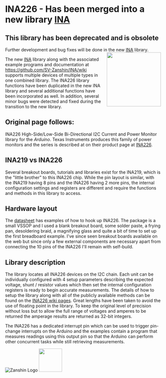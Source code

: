 # INA226 - Has been merged into a new library [INA](https://github.com/SV-Zanshin/INA) 
## This library has been deprecated and is obsolete
Further development and bug fixes will be done in the new [INA](https://github.com/SV-Zanshin/INA)  library.    
<img src="https://github.com/SV-Zanshin/INA226/blob/master/Images/INA226.jpg" width="175" align="right"/>
    
The new [INA](https://github.com/SV-Zanshin/INA) library along with the associated example programs and documentation at https://github.com/SV-Zanshin/INA/wiki supports multiple devices of multiple types in one combined library. The INA226 library functions have been duplicated in the new INA library and several additional functions have been incorporated as well. In addition, several minor bugs were detected and fixed during the transition to the new library.

## Original page follows:
INA226 High-Side/Low-Side Bi-Directional I2C Current and Power Monitor library for the _Arduino_.  Texas Instruments produces this family of power monitors and the series is described at on their product page at [INA226](http://www.ti.com/product/INA226).
## INA219 vs INA226
Several breakout boards, tutorials and libraries exist for the INA219, which is the "little brother" to this INA226 chip. While the pin 
layout is similar, with the INA219 having 8 pins and the INA226 having 2 more pins, the internal configuration settings and registers are 
different and require the functions and methods in this library to access.
## Hardware layout
The [datasheet](http://www.ti.com/lit/ds/symlink/ina226.pdf) has examples of how to hook up INA226. The package is a small VSSOP and I used a blank breakout board, some solder paste, a frying pan, desoldering braid, a magnifying glass and quite a bit of time to set up the first breadboard example. I've since seen breakout boards available on the web but since only a few external components are necessary apart from connecting the 10 pins of the INA226 I'll remain with self-build.
## Library description
The library locates all INA226 devices on the I2C chain. Each unit can be individually configured with 4 setup parameters describing the expected voltage, shunt / resistor values which then set the internal configuration registers is ready to begin accurate measurements.  The details of how to setup the library along with all of the publicly available methods can be found on the [INA226 wiki pages](https://github.com/SV-Zanshin/INA226/wiki).
Great lengths have been taken to avoid the use of floating point in the library. To keep the original level of precision without loss but to allow the full range of voltages and amperes to be returned the amperage results are returned as 32-bit integers.

The INA226 has a dedicated interrupt pin which can be used to trigger pin-change interrupts on the Arduino and the examples contain a program that measures readings using this output pin so that the Arduino can perform other concurrent tasks while still retrieving measurements.

![Zanshin Logo](https://www.sv-zanshin.com/r/images/site/gif/zanshinkanjitiny.gif) <img src="https://www.sv-zanshin.com/r/images/site/gif/zanshintext.gif" width="75"/>
